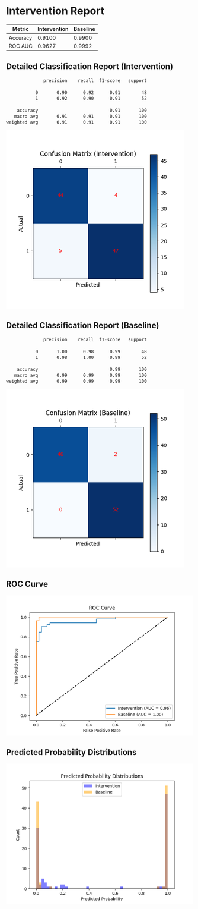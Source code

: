 
# Intervention Report

| Metric           | Intervention | Baseline |
|------------------|--------------|----------|
| Accuracy         | 0.9100     | 0.9900   |
| ROC AUC          | 0.9627     | 0.9992   |

## Detailed Classification Report (Intervention)

```
              precision    recall  f1-score   support

           0       0.90      0.92      0.91        48
           1       0.92      0.90      0.91        52

    accuracy                           0.91       100
   macro avg       0.91      0.91      0.91       100
weighted avg       0.91      0.91      0.91       100

```
![Confusion Matrix (Intervention)](/intervention_reports/f407_m0.1_a50.0/confusion_matrix_intervention.png)

## Detailed Classification Report (Baseline)

```
              precision    recall  f1-score   support

           0       1.00      0.98      0.99        48
           1       0.98      1.00      0.99        52

    accuracy                           0.99       100
   macro avg       0.99      0.99      0.99       100
weighted avg       0.99      0.99      0.99       100

```
![Confusion Matrix (Baseline)](/intervention_reports/f407_m0.1_a50.0/confusion_matrix_baseline.png)

## ROC Curve

![ROC Curve](/intervention_reports/f407_m0.1_a50.0/roc_curve.png)

## Predicted Probability Distributions

![Probability Distributions](/intervention_reports/f407_m0.1_a50.0/probability_distributions.png)
